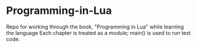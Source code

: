 # Programming-in-Lua
Repo for working through the book, "Programming in Lua" while learning the language
Each chapter is treated as a module; main() is used to run test code.
